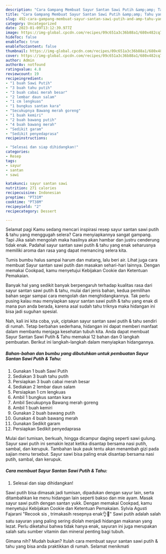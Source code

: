 ```yaml
---
description: "Cara Gampang Membuat Sayur Santan Sawi Putih &amp;amp; Tahu yang Lezat}"
title: "Cara Gampang Membuat Sayur Santan Sawi Putih &amp;amp; Tahu yang Lezat}"
slug: 492-cara-gampang-membuat-sayur-santan-sawi-putih-and-amp-tahu-yang-lezat
category: Uncategorized
date: 2023-01-09T13:12:39.977Z
image: https://img-global.cpcdn.com/recipes/09c651a3c36b88a1/680x482cq70/sayur-santan-sawi-putih-tahu-foto-resep-utama.jpg
hideToc: false
enableToc: true
enableTocContent: false
thumbnail: https://img-global.cpcdn.com/recipes/09c651a3c36b88a1/680x482cq70/sayur-santan-sawi-putih-tahu-foto-resep-utama.jpg
cover: https://img-global.cpcdn.com/recipes/09c651a3c36b88a1/680x482cq70/sayur-santan-sawi-putih-tahu-foto-resep-utama.jpg
author: Admin
authorAv: notfound
ratingvalue: 4.8
reviewcount: 19
recipeingredient:
- "1 buah Sawi Putih"
- "3 buah tahu putih"
- "3 buah cabai merah besar"
- "2 lembar daun salam"
- "1 cm lengkuas"
- "1 bungkus santan kara"
- "Secukupnya Bawang merah goreng"
- "1 buah kemiri"
- "2 buah bawang putih"
- "4 buah bawang merah"
- "Sedikit garam"
- "Sedikit penyedaprasa"
recipeinstructions:

- "Selesai dan siap dihidangkan!"
categories:
- Resep
tags:
- sayur
- santan
- sawi

katakunci: sayur santan sawi 
nutrition: 271 calories
recipecuisine: Indonesian
preptime: "PT31M"
cooktime: "PT38M"
recipeyield: "2"
recipecategory: Dessert

---
```



Selamat pagi Kamu sedang mencari inspirasi resep sayur santan sawi putih &amp; tahu yang menggugah selera? Cara menyiapkannya sangat gampang. Tapi Jika salah mengolah maka hasilnya akan hambar dan justru cenderung tidak enak. Padahal sayur santan sawi putih &amp; tahu yang enak seharusnya memiliki aroma dan rasa yang dapat memancing selera kita.


Tumis bumbu halus sampai harum dan matang, lalu beri air. Lihat juga cara membuat Sayur santan sawi putih dan masakan sehari-hari lainnya. Dengan memakai Cookpad, kamu menyetujui Kebijakan Cookie dan Ketentuan Pemakaian.

Banyak hal yang sedikit banyak berpengaruh terhadap kualitas rasa dari sayur santan sawi putih &amp; tahu, mulai dari jenis bahan, kedua pemilihan bahan segar sampai cara mengolah dan menghidangkannya. Tak perlu pusing kalau mau menyiapkan sayur santan sawi putih &amp; tahu yang enak di mana pun anda berada, karena asal sudah tahu triknya maka hidangan ini bisa jadi suguhan spesial.


Nah, kali ini kita coba, yuk, ciptakan sayur santan sawi putih &amp; tahu sendiri di rumah. Tetap berbahan sederhana, hidangan ini dapat memberi manfaat dalam membantu menjaga kesehatan tubuh kita. Anda dapat membuat Sayur Santan Sawi Putih &amp; Tahu memakai 12 bahan dan 0 langkah pembuatan. Berikut ini langkah-langkah dalam menyiapkan hidangannya.

<!--inarticleads1-->

##### Bahan-bahan dan bumbu yang dibutuhkan untuk pembuatan Sayur Santan Sawi Putih &amp; Tahu:

1. Gunakan 1 buah Sawi Putih
1. Sediakan 3 buah tahu putih
1. Persiapkan 3 buah cabai merah besar
1. Sediakan 2 lembar daun salam
1. Persiapkan 1 cm lengkuas
1. Ambil 1 bungkus santan kara
1. Ambil Secukupnya Bawang merah goreng
1. Ambil 1 buah kemiri
1. Gunakan 2 buah bawang putih
1. Gunakan 4 buah bawang merah
1. Gunakan Sedikit garam
1. Persiapkan Sedikit penyedaprasa


Mulai dari tumisan, berkuah, hingga dicampur daging seperti sawi gulung. Sayur sawi putih ini semakin lezat ketika disantap bersama nasi putih, sambal, dan kerupuk. Tambahan lauk pauk tentu akan menambah gizi pada sajian menu tersebut. Sayur sawi bisa paling enak disantap bersama nasi putih, sambal, dan kerupuk. 

<!--inarticleads2-->

##### Cara membuat Sayur Santan Sawi Putih &amp; Tahu:


1. Selesai dan siap dihidangkan!

Sawi putih bisa dimasak jadi tumisan, dipadukan dengan sayur lain, serta ditambahkan ke menu hidangan lain seperti bakso dan mie ayam. Masak sayur sawi putih dengan santan yukk. Dengan memakai Cookpad, kamu menyetujui Kebijakan Cookie dan Ketentuan Pemakaian. Sylvia Agusti Fajarani &#34;Recook sis , trimakasih resepnya enak👌🤤&#34; Sawi putih adalah salah satu sayuran yang paling sering diolah menjadi hidangan makanan yang lezat. Perlu diketahui bahwa tidak hanya enak, sayuran ini juga merupakan salah satu sumber vitamin dan mineral penting bagi tubuh. 

Gimana nih? Mudah bukan? Itulah cara membuat sayur santan sawi putih &amp; tahu yang bisa anda praktikkan di rumah. Selamat menikmati
